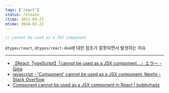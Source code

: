 ```yaml
---
tags: ['react']
status: release
ctime: 2022-09-23
mtime: 2024-03-22
---
```


```js
// cannot be used as a JSX component
```

`@types/react`, `@types/react-dom`에 대한 참조가 잘못되면서 발생하는 이슈

---

- [【React, TypeScript】「cannot be used as a JSX component...」エラー - Qiita](https://qiita.com/ayaka105/items/2cee20f99bf45aadffda)
- [javascript - 'Component' cannot be used as a JSX component. Nextjs - Stack Overflow](https://stackoverflow.com/questions/71974065/component-cannot-be-used-as-a-jsx-component-nextjs)
- [Component cannot be used as a JSX component in React | bobbyhadz](https://bobbyhadz.com/blog/react-cannot-be-used-as-a-jsx-component)
